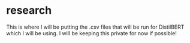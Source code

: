 # research
This is where I will be putting the .csv files that will be run for DistilBERT which I will be using.
I will be keeping this private for now if possible!
